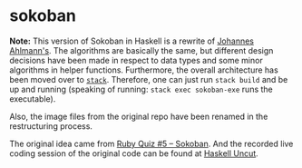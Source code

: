 # sokoban

**Note:** This version of Sokoban in Haskell is a rewrite of [Johannes
Ahlmann's](www.github.com/codinguncut/Sokoban). The algorithms are basically the
same, but different design decisions have been made in respect to data types and
some minor algorithms in helper functions. Furthermore, the overall architecture
has been moved over to [`stack`](www.haskellstack.org).  Therefore, one can
just run `stack build` and be up and running (speaking of running: `stack exec
sokoban-exe` runs the executable).

Also, the image files from the original repo have been renamed in the
restructuring process.

The original idea came from [Ruby Quiz #5 –
Sokoban](www.rubyquiz.com/quiz5.html). And the recorded live
coding session of the original code can be found at [Haskell
Uncut](www.youtube.com/user/entirelysubjective).
